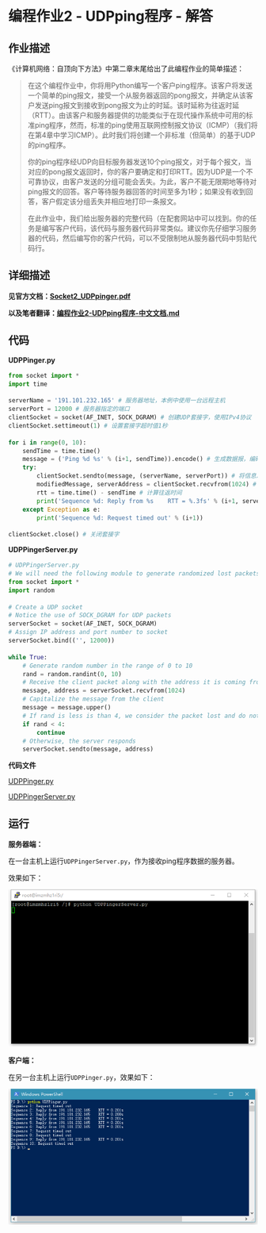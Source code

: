 # 编程作业2 - UDPping程序 - 解答

## 作业描述

《计算机网络：自顶向下方法》中第二章末尾给出了此编程作业的简单描述：

> 在这个编程作业中，你将用Python编写一个客户ping程序。该客户将发送一个简单的ping报文，接受一个从服务器返回的pong报文，并确定从该客户发送ping报文到接收到pong报文为止的时延。该时延称为往返时延（RTT）。由该客户和服务器提供的功能类似于在现代操作系统中可用的标准ping程序，然而，标准的ping使用互联网控制报文协议（ICMP）（我们将在第4章中学习ICMP）。此时我们将创建一个非标准（但简单）的基于UDP的ping程序。
>
> 你的ping程序经UDP向目标服务器发送10个ping报文，对于每个报文，当对应的pong报文返回时，你的客户要确定和打印RTT。因为UDP是一个不可靠协议，由客户发送的分组可能会丢失。为此，客户不能无限期地等待对ping报文的回答。客户等待服务器回答的时间至多为1秒；如果没有收到回答，客户假定该分组丢失并相应地打印一条报文。
>
> 在此作业中，我们给出服务器的完整代码（在配套网站中可以找到。你的任务是编写客户代码，该代码与服务器代码非常类似。建议你先仔细学习服务器的代码，然后编写你的客户代码，可以不受限制地从服务器代码中剪贴代码行。

## 详细描述

**见官方文档：[Socket2_UDPpinger.pdf](Socket2_UDPpinger.pdf)**

**以及笔者翻译：[编程作业2-UDPping程序-中文文档.md](编程作业2-UDPping程序-中文文档.md)**

## 代码
**UDPPinger.py**

```python
from socket import *
import time

serverName = '191.101.232.165' # 服务器地址，本例中使用一台远程主机
serverPort = 12000 # 服务器指定的端口
clientSocket = socket(AF_INET, SOCK_DGRAM) # 创建UDP套接字，使用IPv4协议
clientSocket.settimeout(1) # 设置套接字超时值1秒

for i in range(0, 10):
	sendTime = time.time()
	message = ('Ping %d %s' % (i+1, sendTime)).encode() # 生成数据报，编码为bytes以便发送
	try:
		clientSocket.sendto(message, (serverName, serverPort)) # 将信息发送到服务器
		modifiedMessage, serverAddress = clientSocket.recvfrom(1024) # 从服务器接收信息，同时也能得到服务器地址
		rtt = time.time() - sendTime # 计算往返时间
		print('Sequence %d: Reply from %s    RTT = %.3fs' % (i+1, serverName, rtt)) # 显示信息
	except Exception as e:
		print('Sequence %d: Request timed out' % (i+1))
		
clientSocket.close() # 关闭套接字
```

**UDPPingerServer.py**

```python
# UDPPingerServer.py
# We will need the following module to generate randomized lost packets import random
from socket import *
import random

# Create a UDP socket
# Notice the use of SOCK_DGRAM for UDP packets
serverSocket = socket(AF_INET, SOCK_DGRAM)
# Assign IP address and port number to socket
serverSocket.bind(('', 12000))

while True:
	# Generate random number in the range of 0 to 10
	rand = random.randint(0, 10)
	# Receive the client packet along with the address it is coming from
	message, address = serverSocket.recvfrom(1024)
	# Capitalize the message from the client
	message = message.upper()
	# If rand is less is than 4, we consider the packet lost and do not respond
	if rand < 4:
		continue
	# Otherwise, the server responds
	serverSocket.sendto(message, address)
```

**代码文件**

[UDPPinger.py](source/UDPPinger.py)

[UDPPingerServer.py](source/UDPPingerServer.py)

## 运行

**服务器端：**

在一台主机上运行`UDPPingerServer.py`，作为接收ping程序数据的服务器。

效果如下：

![](image/UDPPingerServer.png)

**客户端：**

在另一台主机上运行`UDPPinger.py`，效果如下：

![](image/UDPPinger.png)